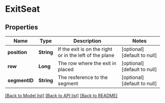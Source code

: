 # ExitSeat
## Properties

| Name | Type | Description | Notes |
|------------ | ------------- | ------------- | -------------|
| **position** | **String** | If the exit is on the right or in the left of the plane | [optional] [default to null] |
| **row** | **Long** | The row where the exit in placed | [optional] [default to null] |
| **segmentID** | **String** | The resference to the segment  | [optional] [default to null] |

[[Back to Model list]](../README.md#documentation-for-models) [[Back to API list]](../README.md#documentation-for-api-endpoints) [[Back to README]](../README.md)

